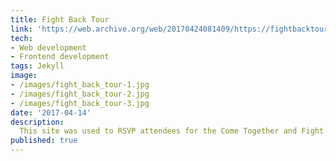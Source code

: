 ```yaml
---
title: Fight Back Tour
link: 'https://web.archive.org/web/20170424081409/https://fightbacktour.com/'
tech:
- Web development
- Frontend development
tags: Jekyll
image:
- /images/fight_back_tour-1.jpg
- /images/fight_back_tour-2.jpg
- /images/fight_back_tour-3.jpg
date: '2017-04-14'
description: 
  This site was used to RSVP attendees for the Come Together and Fight Back Tour and livestream events.
published: true  
---
```

